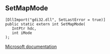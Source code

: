 ## SetMapMode

```
[DllImport("gdi32.dll", SetLastError = true)]
public static extern int SetMapMode(
   IntPtr hdc,
   int iMode
);
```

[Microsoft documentation](https://docs.microsoft.com/en-us/windows/win32/api/wingdi/nf-wingdi-setmapmode)
